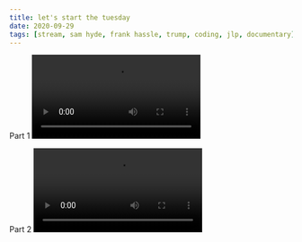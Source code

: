 ```yaml
---
title: let's start the tuesday
date: 2020-09-29
tags: [stream, sam hyde, frank hassle, trump, coding, jlp, documentary]
---
```

Part 1
<video class="js-player" playsinline controls data-poster="https://archive.org/download/shalit_archive/shalit_archive.thumbs/let%27s%20start%20the%20monday-xl5R7hFGR_000498.jpg">
  <source src="https://archive.org/download/shalit_archive/let%27s%20start%20the%20monday-xl5R7hFGR.ia.mp4" type="video/mp4" size="1080"/>
  <source src="https://archive.org/download/shalit_archive/Shalit/360P/let%27s%20start%20the%20monday-xl5R7hFGR.mp4" type="video/mp4" size="360"/>
</video>

Part 2
<video class="js-player" playsinline controls>
  <source src="https://archive.org/download/shalit_archive/Shalit/let%27s%20start%20the%20tuesday-nxhzjTKGR.mp4" type="video/mp4" size="1080"/>
  <source src="https://archive.org/download/shalit_archive/Shalit/360P/let%27s%20start%20the%20tuesday-nxhzjTKGR.mp4" type="video/mp4" size="360"/>
</video>
